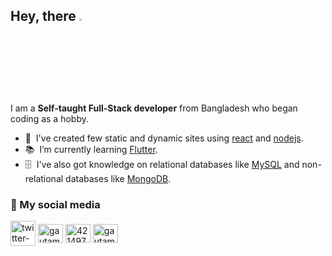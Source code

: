 ## Hey, there <a href="https://rasidurrahman.github.io/"><img src="https://s11.gifyu.com/images/ScJav.gif" width="3%"></a>

I am a **Self-taught Full-Stack developer** from Bangladesh who began coding as a hobby.

- 🌱 &nbsp;I've created few static and dynamic sites using <a href="https://react.dev/">react</a> and <a href="https://nodejs.org/">nodejs</a>.
- 📚 &nbsp;I’m currently learning <a href="https://flutter.dev/">Flutter</a>.
- 🗄️ &nbsp;I've also got knowledge on relational databases like <a href="">MySQL</a> and non-relational databases like <a href="">MongoDB</a>.

### 🔗 My social media 
<p align="left">
<a href="https://twitter.com/thekonkal1" target="blank"><img align="center" src="https://img.icons8.com/ios-filled/50/twitterx--v1.png" alt="twitter-link" height="40" width="40" /></a>
<a href="https://linkedin.com/in/gautamkrishnar" target="blank"><img align="center" src="https://raw.githubusercontent.com/rahuldkjain/github-profile-readme-generator/master/src/images/icons/Social/linked-in-alt.svg" alt="gautamkrishnar" height="30" width="40" /></a>
<a href="https://stackoverflow.com/users/4214976" target="blank"><img align="center" src="https://raw.githubusercontent.com/rahuldkjain/github-profile-readme-generator/master/src/images/icons/Social/stack-overflow.svg" alt="4214976" height="30" width="40" /></a>
<a href="https://instagram.com/gautamkrishnar" target="blank"><img align="center" src="https://raw.githubusercontent.com/rahuldkjain/github-profile-readme-generator/master/src/images/icons/Social/instagram.svg" alt="gautamkrishnar" height="30" width="40" /></a>
